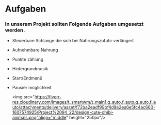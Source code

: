 <h1>Aufgaben</h1>

<h3>In unserem Projekt sollten Folgende Aufgaben umgesetzt werden.</h3> 

* <p>Steuerbare Schlange die sich bei Nahrungszufuhr verlängert 
* <p>Aufnehmbare Nahrung
* <p>Punkte zählung
* <p>Hintergrundmusik
* <p>Start/Endmenü
* <p>Pausier möglichkeit</p>
 
  <img  src="https://fiverr-res.cloudinary.com/images/t_smartwm/t_main1,q_auto,f_auto,q_auto,f_auto/attachments/delivery/asset/f72ba2eadf99bf4d9a2ea6e5fc4ac660-1607574925/Project%2094_22/design-cute-chibi-animals.png"align="middle" height="250px"/>            
  
 
  
  


